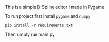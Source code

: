 This is a simple B-Spline editor I made in Pygame

To run project first install `pygame` and `numpy`
```py
pip install -r requirements.txt
```

Then simply run main.py
